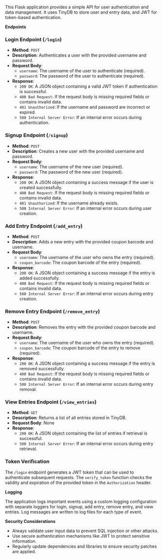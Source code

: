This Flask application provides a simple API for user authentication and data management. It uses TinyDB to store user and entry data, and JWT for token-based authentication.

**Endpoints**

### Login Endpoint (`/login`)

* **Method**: `POST`
* **Description**: Authenticates a user with the provided username and password.
* **Request Body**:
	+ `username`: The username of the user to authenticate (required).
	+ `password`: The password of the user to authenticate (required).
* **Response**:
	+ `200 OK`: A JSON object containing a valid JWT token if authentication is successful.
	+ `400 Bad Request`: If the request body is missing required fields or contains invalid data.
	+ `401 Unauthorized`: If the username and password are incorrect or expired.
	+ `500 Internal Server Error`: If an internal error occurs during authentication.

### Signup Endpoint (`/signup`)

* **Method**: `POST`
* **Description**: Creates a new user with the provided username and password.
* **Request Body**:
	+ `username`: The username of the new user (required).
	+ `password`: The password of the new user (required).
* **Response**:
	+ `200 OK`: A JSON object containing a success message if the user is created successfully.
	+ `400 Bad Request`: If the request body is missing required fields or contains invalid data.
	+ `401 Unauthorized`: If the username already exists.
	+ `500 Internal Server Error`: If an internal error occurs during user creation.

### Add Entry Endpoint (`/add_entry`)

* **Method**: `POST`
* **Description**: Adds a new entry with the provided coupon barcode and username.
* **Request Body**:
	+ `username`: The username of the user who owns the entry (required).
	+ `coupon_barcode`: The coupon barcode of the entry (required).
* **Response**:
	+ `200 OK`: A JSON object containing a success message if the entry is added successfully.
	+ `400 Bad Request`: If the request body is missing required fields or contains invalid data.
	+ `500 Internal Server Error`: If an internal error occurs during entry creation.

### Remove Entry Endpoint (`/remove_entry`)

* **Method**: `POST`
* **Description**: Removes the entry with the provided coupon barcode and username.
* **Request Body**:
	+ `username`: The username of the user who owns the entry (required).
	+ `coupon_barcode`: The coupon barcode of the entry to remove (required).
* **Response**:
	+ `200 OK`: A JSON object containing a success message if the entry is removed successfully.
	+ `400 Bad Request`: If the request body is missing required fields or contains invalid data.
	+ `500 Internal Server Error`: If an internal error occurs during entry removal.

### View Entries Endpoint (`/view_entries`)

* **Method**: `GET`
* **Description**: Returns a list of all entries stored in TinyDB.
* **Request Body**: None
* **Response**:
	+ `200 OK`: A JSON object containing the list of entries if retrieval is successful.
	+ `500 Internal Server Error`: If an internal error occurs during entry retrieval.

### Token Verification

The `/login` endpoint generates a JWT token that can be used to authenticate subsequent requests. The `verify_token` function checks the validity and expiration of the provided
token in the `Authorization` header.

**Logging**

The application logs important events using a custom logging configuration with separate loggers for login, signup, add entry, remove entry, and view entries. Log messages are
written to log files for each type of event.

**Security Considerations**

* Always validate user input data to prevent SQL injection or other attacks.
* Use secure authentication mechanisms like JWT to protect sensitive information.
* Regularly update dependencies and libraries to ensure security patches are applied.
